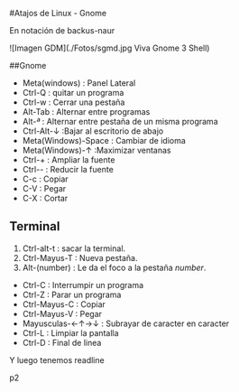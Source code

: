 #Atajos de Linux - Gnome

En notación de backus-naur

![Imagen GDM](./Fotos/sgmd.jpg Viva Gnome 3 Shell)

##Gnome

- Meta(windows) : Panel Lateral
- Ctrl-Q : quitar un programa
- Ctrl-w : Cerrar una pestaña
- Alt-Tab : Alternar entre programas
- Alt-_ª_ : Alternar entre pestaña de un misma programa 
- Ctrl-Alt-↓ :Bajar al escritorio de abajo
- Meta(Windows)-Space : Cambiar de idioma 
- Meta(Windows)-↑ :Maximizar ventanas
- Ctrl-+ : Ampliar la fuente
- Ctrl-- : Reducir la fuente
- C-c : Copiar
- C-V : Pegar
- C-X : Cortar

## Terminal

1. Ctrl-alt-t : sacar la terminal.
1. Ctrl-Mayus-T : Nueva pestaña.
1. Alt-(number) : Le da el foco a la pestaña _number_.
- Ctrl-C : Interrumpir un programa
- Ctrl-Z : Parar un programa
- Ctrl-Mayus-C : Copiar
- Ctrl-Mayus-V : Pegar
- Mayusculas-←↑→↓ : Subrayar de caracter en caracter 
- Ctrl-L : Limpiar la pantalla
- Ctrl-D : Final de linea

Y luego tenemos readline

p2